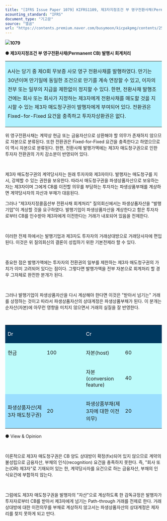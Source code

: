 ```yaml
---
title: "[IFRS Issue Paper 1079] KIFRS1109, 제3자지정조건 부 영구전환사채(Permanent CB) 발행시 회계처리"
acounting_standard: "IFRS"
document_type: "기고문"
source: "엘곰"
url: "https://contents.premium.naver.com/busymoon/kicpakpmg/contents/250828064726176zd"
---
```

![](https://n2.news.naver.com/l.gif?type=content)**1079**

**● 제3자지정조건 부 영구전환사채(Permanent CB) 발행시 회계처리**

<table style=""><tbody><tr><td colspan="3" rowspan="1" style="width: 100.0%; height: 129.0px;  background-color: #b0f1ff;"><div><p style="line-height:1.8;"><span style="">A사는 당기 중 제O회 무보증 사모 영구 전환사채를 발행하였다. 만기는 30년이며 만기일에 동일한 조건으로 만기를 계속 연장할 수 있고, 이자의 전부 또는 일부의 지급을 제한없이 정지할 수 있다. 한편, 전환사채 발행조건에는 회사 또는 회사가 지정하는 제3자에게 전환사채를 매도할 것을 지시할 수 있는 제3자 매도청구권이 발행자에게 부여되어 있다. 전환권은 Fixed-for-Fixed 요건을 충족하고 투자자상환권은 없다.</span></p></div></td></tr></tbody></table>

위 영구전환사채는 계약상 현금 또는 금융자산으로 상환해야 할 의무가 존재하지 않으므로 자본으로 분류된다. 또한 전환권은 Fixed-for-Fixed 요건을 충족한다고 하였으므로 이 역시 자본으로 분류된다. 한편, 전환사채 발행가액에는 제3자 매도청구권으로 인한 투자자 전환권의 가치 감소분이 반영되어 있다.

​

제3자 매도청구권의 계약당사자는 원래 투자자와 제3자이다. 발행자는 매도청구를 지시, 강제할 수 있는 권한을 보유한다. 따라서 매도청구권을 파생상품자산으로 보유하는 자는 제3자이며 그에게 CB를 이전할 의무를 부담하는 투자자는 파생상품부채를 계상하면 계약당사자의 자산과 부채가 대응된다.

그러나 "제3자지정콜옵션부 전환사채 회계처리" 질의회신에서는 파생상품자산을 "발행기업"이 계상할 것을 요구하였다. 발행기업이 파생상품자산을 계상한다고 함은 투자자로부터 CB를 인수받아 제3자에게 이전한다는 거래가 내포되어 있음을 전제한다.

​

이러한 전제 하에서는 발행기업과 제3자도 투자자의 거래상대방으로 거래당사자에 편입된다. 이것은 위 질의회신의 결론이 성립하기 위한 기본전제라 할 수 있다.

​

중요한 점은 발행가액에는 투자자의 전환권의 일부를 제한하는 제3자 매도청구권의 가치가 이미 고려되어 있다는 점이다. 그렇다면 발행가액을 전부 자본으로 회계처리 할 경우 그자체로 완전한 분개가 된다.

​

그러나 발행기업이 파생상품자산을 다시 계상해야 한다면 이것은 "받아서 넘기는" 거래를 상정하는 것이고 따라서 파생상품자산의 상대계정은 파생상품부채가 된다. 이 분개는 순자산(자본)에 아무런 영향을 미치지 않으면서 거래의 실질을 잘 반영한다.

​

<table style=""><tbody><tr><td colspan="1" rowspan="1" style="width: 25.0%; height: 43.0px;  background-color: #003960;"><div><p style=""><span style="color:#ffffff;">Dr</span></p></div></td><td colspan="1" rowspan="1" style="width: 25.0%; height: 43.0px;  background-color: #003960;"><div><p style=""><span style="color:#ffffff;">​</span></p></div></td><td colspan="1" rowspan="1" style="width: 25.0%; height: 43.0px;  background-color: #003960;"><div><p style=""><span style="color:#ffffff;">Cr</span></p></div></td><td colspan="1" rowspan="1" style="width: 25.0%; height: 43.0px;  background-color: #003960;"><div><p style=""><span style="color:#ffffff;">​</span></p></div></td></tr><tr><td colspan="1" rowspan="1" style="width: 25.0%; height: 43.0px;  background-color: #bdfbfa;"><div><p style=""><span style="">현금</span></p></div></td><td colspan="1" rowspan="1" style="width: 25.0%; height: 43.0px;  background-color: #bdfbfa;"><div><p style=""><span style="">100</span></p></div></td><td colspan="1" rowspan="1" style="width: 25.0%; height: 43.0px;  background-color: #bdfbfa;"><div><p style=""><span style="">자본(host)</span></p></div></td><td colspan="1" rowspan="1" style="width: 25.0%; height: 43.0px;  background-color: #bdfbfa;"><div><p style=""><span style="">60</span></p></div></td></tr><tr><td colspan="1" rowspan="1" style="width: 25.0%; height: 21.5px;  background-color: #bdfbfa;"></td><td colspan="1" rowspan="1" style="width: 25.0%; height: 21.5px;  background-color: #bdfbfa;"><div><p style=""><span style="">​</span></p></div></td><td colspan="1" rowspan="1" style="width: 25.0%; height: 21.5px;  background-color: #bdfbfa;"><div><p style=""><span style="">자본(conversion feature)</span></p></div></td><td colspan="1" rowspan="1" style="width: 25.0%; height: 21.5px;  background-color: #bdfbfa;"><div><p style=""><span style="">40</span></p></div></td></tr><tr><td colspan="1" rowspan="1" style="width: 25.0%; height: 10.75px;  background-color: #9bdfff;"><div><p style=""><span style="">파생상품자산(제3자 매도청구권)</span></p></div></td><td colspan="1" rowspan="1" style="width: 25.0%; height: 10.75px;  background-color: #9bdfff;"><div><p style=""><span style="">20</span></p></div></td><td colspan="1" rowspan="1" style="width: 25.0%; height: 10.75px;  background-color: #9bdfff;"><div><p style=""><span style="">파생상품부채(제3자에 대한 이전의무)</span></p></div></td><td colspan="1" rowspan="1" style="width: 25.0%; height: 10.75px;  background-color: #9bdfff;"><div><p style=""><span style="">20</span></p></div></td></tr></tbody></table>

● View & Opinion

​

이론적으로 제3자 매도청구권은 CB 양도 상대방이 확정(fix)되어 있지 않으므로 계약의 불성립으로 금융자산, 부채의 인식(recognition) 요건을 충족하지 못한다. 즉, "회사 또는(OR) 제3자"로 기재되어 있는 한, 계약당사자를 요건으로 하는 금융자산, 부채의 인식요건에 부합하지 않는다.

​

그럼에도 제3자 매도청구권을 발행자의 "자산"으로 계상하도록 한 감독규정은 발행자가 투자자로부터 CB를 받아서 제3자에게 넘기는 Path-through 거래를 전제로 한다. 거래상대방에 대한 이전의무를 부채로 계상하지 않고서는 파생상품자산의 상대계정은 제자리를 찾지 못하게 되고 만다.

​

​

​